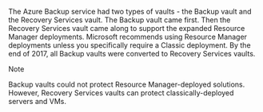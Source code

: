 The Azure Backup service had two types of vaults - the Backup vault and the Recovery Services vault. The Backup vault came first. Then the Recovery Services vault came along to support the expanded Resource Manager deployments. Microsoft recommends using Resource Manager deployments unless you specifically require a Classic deployment. By the end of 2017, all Backup vaults were converted to Recovery Services vaults.

> [!NOTE]
> Backup vaults could not protect Resource Manager-deployed solutions. However, Recovery Services vaults can protect classically-deployed servers and VMs.  
> 
> 

